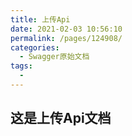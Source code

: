 ```yaml
---
title: 上传Api
date: 2021-02-03 10:56:10
permalink: /pages/124908/
categories:
  - Swagger原始文档
tags:
  - 
---
```

## 这是上传Api文档